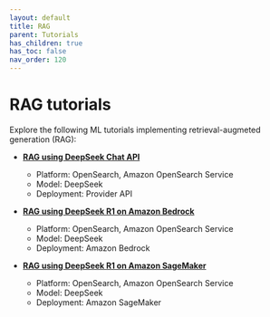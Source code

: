 ```yaml
---
layout: default
title: RAG
parent: Tutorials
has_children: true
has_toc: false
nav_order: 120
---
```


# RAG tutorials

Explore the following ML tutorials implementing retrieval-augmeted generation (RAG):

- [**RAG using DeepSeek Chat API**]({{site.url}}{{site.baseurl}}/ml-commons-plugin/tutorials/rag/rag-deepseek-chat/)  
  - Platform: OpenSearch, Amazon OpenSearch Service
  - Model: DeepSeek  
  - Deployment: Provider API  

- [**RAG using DeepSeek R1 on Amazon Bedrock**]({{site.url}}{{site.baseurl}}/ml-commons-plugin/tutorials/rag/rag-deepseek-r1-bedrock/)  
  - Platform: OpenSearch, Amazon OpenSearch Service
  - Model: DeepSeek  
  - Deployment: Amazon Bedrock  

- [**RAG using DeepSeek R1 on Amazon SageMaker**]({{site.url}}{{site.baseurl}}/ml-commons-plugin/tutorials/rag/rag-deepseek-r1-sagemaker/)
  - Platform: OpenSearch, Amazon OpenSearch Service  
  - Model: DeepSeek  
  - Deployment: Amazon SageMaker  